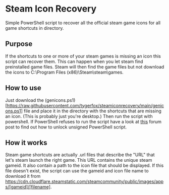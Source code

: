 # Steam Icon Recovery
Simple PowerShell script to recover all the official steam game icons for all game shortcuts in directory.

## Purpose
If the shortcuts to one or more of your steam games is missing an icon this script can recover them.
This can happen when you let steam find preinstalled game files.
Steam will then find the game files but not download the icons to C:\Program Files (x86)\Steam\steam\games.

## How to use
Just download the (genicons.ps1)[https://raw.githubusercontent.com/tygerfox/steamiconrecovery/main/genicons.ps1] file and place it in the directory with the shortcuts that are missing an icon. (This is probably just you're desktop.)
Then run the script with powershell.
If PowerShell refuses to run the script have a look at [this](https://superuser.com/questions/106360/how-to-enable-execution-of-powershell-scripts) forum post to find out how to unlock unsigned PowerShell script.

## How it works
Steam game shortcuts are actually .url files that describe the "URL" that let's steam launch the right game.
This URL contains the unique steam gameid. It also contain a path to the icon file that should be displayed.
If this file doesn't exist, the script can use the gameid and icon file name to download it from https://cdn.cloudflare.steamstatic.com/steamcommunity/public/images/apps/[gameid]/[filename].
